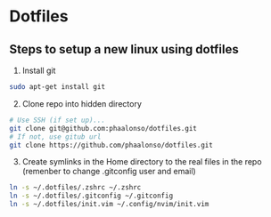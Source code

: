 # Dotfiles



## Steps to setup a new linux using dotfiles

1. Install git

```bash
sudo apt-get install git
```

2. Clone repo into  hidden directory

```bash
# Use SSH (if set up)...
git clone git@github.com:phaalonso/dotfiles.git
# If not, use gitub url
git clone https://github.com/phaalonso/dotfiles.git
```

3. Create symlinks in the Home directory to the real files in the repo (remenber to change .gitconfig user and email)

```bash
ln -s ~/.dotfiles/.zshrc ~/.zshrc
ln -s ~/.dotfiles/.gitconfig ~/.gitconfig
ln -s ~/.dotfiles/init.vim ~/.config/nvim/init.vim
```

